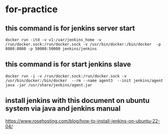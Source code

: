 # for-practice
## this command is for jenkins server start

```
docker run -itd -v v1:/var/jenkins_home -v /run/docker.sock:/run/docker.sock -v /usr/bin/docker:/bin/docker  -p 8080:8080 -p 50000:50000 jenkins/jenkins
```

## this command is for start jenkins slave 
```
docker run -i -v /run/docker.sock:/run/docker.sock -v /usr/bin/docker:/bin/docker  --rm --name agent3  --init jenkins/agent java -jar /usr/share/jenkins/agent.jar
```


## install jenkins with this document on ubuntu system via java and jenkins manual 
https://www.rosehosting.com/blog/how-to-install-jenkins-on-ubuntu-22-04/
